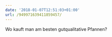 ```yaml
---
date: '2018-01-07T12:51:03+01:00'
url: /949971639411859457/
---
```

Wo kauft man am besten gutqualitative Pfannen?
